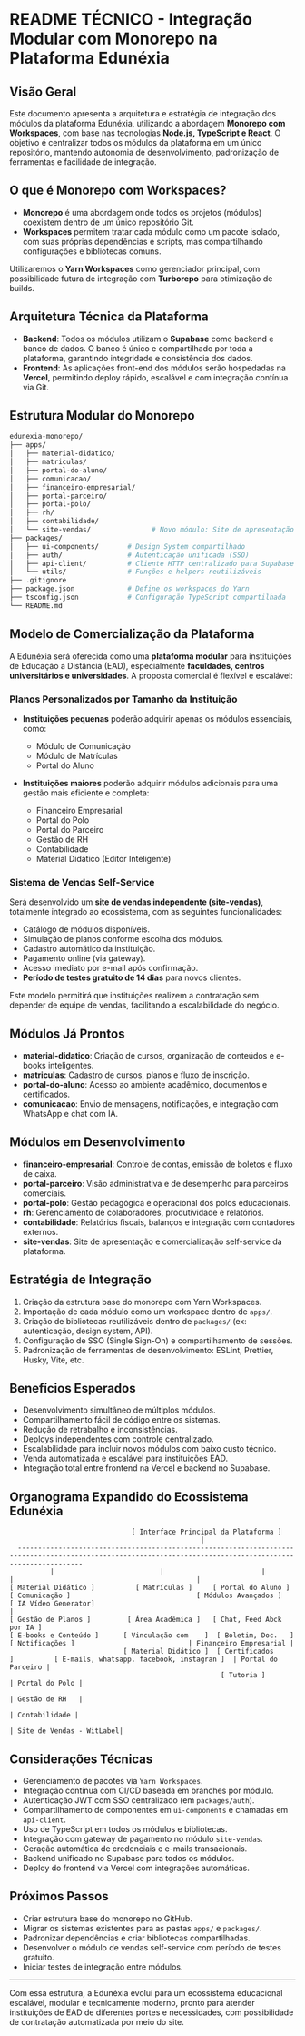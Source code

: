 # README TÉCNICO - Integração Modular com Monorepo na Plataforma Edunéxia

## Visão Geral
Este documento apresenta a arquitetura e estratégia de integração dos módulos da plataforma Edunéxia, utilizando a abordagem **Monorepo com Workspaces**, com base nas tecnologias **Node.js, TypeScript e React**. O objetivo é centralizar todos os módulos da plataforma em um único repositório, mantendo autonomia de desenvolvimento, padronização de ferramentas e facilidade de integração.

## O que é Monorepo com Workspaces?
- **Monorepo** é uma abordagem onde todos os projetos (módulos) coexistem dentro de um único repositório Git.
- **Workspaces** permitem tratar cada módulo como um pacote isolado, com suas próprias dependências e scripts, mas compartilhando configurações e bibliotecas comuns.

Utilizaremos o **Yarn Workspaces** como gerenciador principal, com possibilidade futura de integração com **Turborepo** para otimização de builds.

## Arquitetura Técnica da Plataforma
- **Backend**: Todos os módulos utilizam o **Supabase** como backend e banco de dados. O banco é único e compartilhado por toda a plataforma, garantindo integridade e consistência dos dados.
- **Frontend**: As aplicações front-end dos módulos serão hospedadas na **Vercel**, permitindo deploy rápido, escalável e com integração contínua via Git.

## Estrutura Modular do Monorepo

```bash
edunexia-monorepo/
├── apps/
│   ├── material-didatico/
│   ├── matriculas/
│   ├── portal-do-aluno/
│   ├── comunicacao/
│   ├── financeiro-empresarial/
│   ├── portal-parceiro/
│   ├── portal-polo/
│   ├── rh/
│   ├── contabilidade/
│   └── site-vendas/               # Novo módulo: Site de apresentação e vendas self-service e whitelabel
├── packages/
│   ├── ui-components/       # Design System compartilhado
│   ├── auth/                # Autenticação unificada (SSO)
│   ├── api-client/          # Cliente HTTP centralizado para Supabase
│   └── utils/               # Funções e helpers reutilizáveis
├── .gitignore
├── package.json             # Define os workspaces do Yarn
├── tsconfig.json            # Configuração TypeScript compartilhada
└── README.md
```

## Modelo de Comercialização da Plataforma
A Edunéxia será oferecida como uma **plataforma modular** para instituições de Educação a Distância (EAD), especialmente **faculdades, centros universitários e universidades**. A proposta comercial é flexível e escalável:

### Planos Personalizados por Tamanho da Instituição
- **Instituições pequenas** poderão adquirir apenas os módulos essenciais, como:
  - Módulo de Comunicação
  - Módulo de Matrículas
  - Portal do Aluno

- **Instituições maiores** poderão adquirir módulos adicionais para uma gestão mais eficiente e completa:
  - Financeiro Empresarial
  - Portal do Polo
  - Portal do Parceiro
  - Gestão de RH
  - Contabilidade
  - Material Didático (Editor Inteligente)

### Sistema de Vendas Self-Service
Será desenvolvido um **site de vendas independente (site-vendas)**, totalmente integrado ao ecossistema, com as seguintes funcionalidades:
- Catálogo de módulos disponíveis.
- Simulação de planos conforme escolha dos módulos.
- Cadastro automático da instituição.
- Pagamento online (via gateway).
- Acesso imediato por e-mail após confirmação.
- **Período de testes gratuito de 14 dias** para novos clientes.

Este modelo permitirá que instituições realizem a contratação sem depender de equipe de vendas, facilitando a escalabilidade do negócio.

## Módulos Já Prontos
- **material-didatico**: Criação de cursos, organização de conteúdos e e-books inteligentes.
- **matriculas**: Cadastro de cursos, planos e fluxo de inscrição.
- **portal-do-aluno**: Acesso ao ambiente acadêmico, documentos e certificados.
- **comunicacao**: Envio de mensagens, notificações, e integração com WhatsApp e chat com IA.

## Módulos em Desenvolvimento
- **financeiro-empresarial**: Controle de contas, emissão de boletos e fluxo de caixa.
- **portal-parceiro**: Visão administrativa e de desempenho para parceiros comerciais.
- **portal-polo**: Gestão pedagógica e operacional dos polos educacionais.
- **rh**: Gerenciamento de colaboradores, produtividade e relatórios.
- **contabilidade**: Relatórios fiscais, balanços e integração com contadores externos.
- **site-vendas**: Site de apresentação e comercialização self-service da plataforma.

## Estratégia de Integração
1. Criação da estrutura base do monorepo com Yarn Workspaces.
2. Importação de cada módulo como um workspace dentro de `apps/`.
3. Criação de bibliotecas reutilizáveis dentro de `packages/` (ex: autenticação, design system, API).
4. Configuração de SSO (Single Sign-On) e compartilhamento de sessões.
5. Padronização de ferramentas de desenvolvimento: ESLint, Prettier, Husky, Vite, etc.

## Benefícios Esperados
- Desenvolvimento simultâneo de múltiplos módulos.
- Compartilhamento fácil de código entre os sistemas.
- Redução de retrabalho e inconsistências.
- Deploys independentes com controle centralizado.
- Escalabilidade para incluir novos módulos com baixo custo técnico.
- Venda automatizada e escalável para instituições EAD.
- Integração total entre frontend na Vercel e backend no Supabase.

## Organograma Expandido do Ecossistema Edunéxia

```
                              [ Interface Principal da Plataforma ]
                                               |
  ------------------------------------------------------------------------------------------------------------------------------------------------------------
          |                          |                        |                        |                                             |                          
[ Material Didático ]          [ Matrículas ]     [ Portal do Aluno ]            [ Comunicação ]                               [ Módulos Avançados ]
[ IA Vídeo Generator]                                                                    |                                     
[ Gestão de Planos ]         [ Área Acadêmica ]   [ Chat, Feed Abck por IA ]    
[ E-books e Conteúdo ]      [ Vinculação com    ]  [ Boletim, Doc.   ]           [ Notificações ]                            | Financeiro Empresarial |
                            [ Material Didático ]  [ Certificados     ]          [ E-mails, whatsapp. facebook, instagran ]  | Portal do Parceiro |
                                                    [ Tutoria ]                                                              | Portal do Polo |
                                                                                                                             | Gestão de RH   |
                                                                                                                             | Contabilidade |
                                                                                                                             | Site de Vendas - WitLabel|
```

## Considerações Técnicas
- Gerenciamento de pacotes via `Yarn Workspaces`.
- Integração contínua com CI/CD baseada em branches por módulo.
- Autenticação JWT com SSO centralizado (em `packages/auth`).
- Compartilhamento de componentes em `ui-components` e chamadas em `api-client`.
- Uso de TypeScript em todos os módulos e bibliotecas.
- Integração com gateway de pagamento no módulo `site-vendas`.
- Geração automática de credenciais e e-mails transacionais.
- Backend unificado no Supabase para todos os módulos.
- Deploy do frontend via Vercel com integrações automáticas.

## Próximos Passos
- Criar estrutura base do monorepo no GitHub.
- Migrar os sistemas existentes para as pastas `apps/` e `packages/`.
- Padronizar dependências e criar bibliotecas compartilhadas.
- Desenvolver o módulo de vendas self-service com período de testes gratuito.
- Iniciar testes de integração entre módulos.

---

Com essa estrutura, a Edunéxia evolui para um ecossistema educacional escalável, modular e tecnicamente moderno, pronto para atender instituições de EAD de diferentes portes e necessidades, com possibilidade de contratação automatizada por meio do site.




